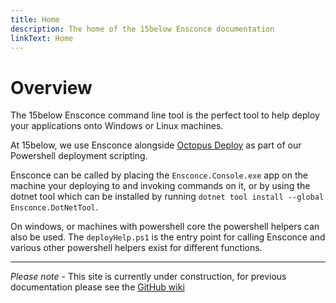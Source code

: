 ```yaml
---
title: Home
description: The home of the 15below Ensconce documentation
linkText: Home
---
```


# Overview

The 15below Ensconce command line tool is the perfect tool to help deploy your applications onto Windows or Linux machines.

At 15below, we use Ensconce alongside [Octopus Deploy](https://octopus.com) as part of our Powershell deployment scripting.

Ensconce can be called by placing the `Ensconce.Console.exe` app on the machine your deploying to and invoking commands on it, or by using the dotnet tool which can be installed by running `dotnet tool install --global Ensconce.DotNetTool`.

On windows, or machines with powershell core the powershell helpers can also be used.  The `deployHelp.ps1` is the entry point for calling Ensconce and various other powershell helpers exist for different functions.

---
*Please note* - This site is currently under construction, for previous documentation please see the [GitHub wiki](https://github.com/15below/Ensconce/wiki)
